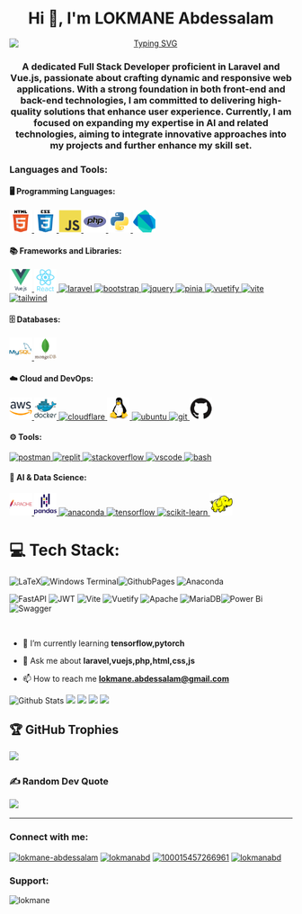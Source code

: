 <!-- <p align="center">
  Visitor count<br>
  <img src="https://profile-counter.glitch.me/Lokman-Abd/count.svg" />
</p> -->

<h1 align="center">Hi 👋, I'm LOKMANE Abdessalam</h1>


<div align="center" style="text-align: center;display:block">
  <a align="center" style="display:block" href="https://git.io/typing-svg">
    <img  align="center"style="text-align: center;display:block" src="https://readme-typing-svg.herokuapp.com?font=Product+Sans&pause=2000&color=DCD427&background=FFFFFF00&center=true&vCenter=true&width=435&height=50&lines=I+am+a+Full+Stack+Developer;Laravel+%26+Vue++;AI+Developer;Enjoy+Learning+and+Programing;Welcome+In+My+Profile" alt="Typing SVG" />
  </a>
</div>


<h3 align="center">A dedicated Full Stack Developer proficient in Laravel and Vue.js, passionate about crafting dynamic and responsive web applications. With a strong foundation in both front-end and back-end technologies, I am committed to delivering high-quality solutions that enhance user experience. Currently, I am focused on expanding my expertise in AI and related technologies, aiming to integrate innovative approaches into my projects and further enhance my skill set.</h3>


<h3 align="left">Languages and Tools:</h3>

#### 🖥️ Programming Languages:
<p align="left">
  <a href="https://www.w3.org/html/" target="_blank"> <img src="https://raw.githubusercontent.com/devicons/devicon/master/icons/html5/html5-original-wordmark.svg" alt="html5" width="40" height="40"/> </a>
  <a href="https://www.w3schools.com/css/" target="_blank"> <img src="https://raw.githubusercontent.com/devicons/devicon/master/icons/css3/css3-original-wordmark.svg" alt="css3" width="40" height="40"/> </a>
  <a href="https://developer.mozilla.org/en-US/docs/Web/JavaScript" target="_blank"> <img src="https://raw.githubusercontent.com/devicons/devicon/master/icons/javascript/javascript-original.svg" alt="javascript" width="40" height="40"/> </a>
  <a href="https://www.php.net/" target="_blank"> <img src="https://raw.githubusercontent.com/devicons/devicon/master/icons/php/php-original.svg" alt="php" width="40" height="40"/> </a>
  <a href="https://www.python.org/" target="_blank"> <img src="https://raw.githubusercontent.com/devicons/devicon/master/icons/python/python-original.svg" alt="python" width="40" height="40"/> </a>
  <a href="https://dart.dev/" target="_blank"> <img src="https://raw.githubusercontent.com/devicons/devicon/master/icons/dart/dart-original.svg" alt="dart" width="40" height="40"/> </a>
</p>

#### 📚 Frameworks and Libraries:
<p align="left">
  <a href="https://vuejs.org/" target="_blank"> <img src="https://raw.githubusercontent.com/devicons/devicon/master/icons/vuejs/vuejs-original-wordmark.svg" alt="vuejs" width="40" height="40"/> </a>
  <a href="https://reactjs.org/" target="_blank"> <img src="https://raw.githubusercontent.com/devicons/devicon/master/icons/react/react-original-wordmark.svg" alt="react" width="40" height="40"/> </a>
  <a href="https://laravel.com/" target="_blank"> <img src="https://skillicons.dev/icons?i=laravel" alt="laravel" width="40" height="40"/> </a>
  <a href="https://getbootstrap.com/" target="_blank"> <img src="https://skillicons.dev/icons?i=bootstrap" alt="bootstrap" width="40" height="40"/> </a>
  <a href="https://jquery.com/" target="_blank"> <img src="https://skillicons.dev/icons?i=jquery" alt="jquery" width="40" height="40"/> </a>
  <a href="https://pinia.vuejs.org/" target="_blank"> <img src="https://pinia.vuejs.org/logo.svg" alt="pinia" width="40" height="40"/> </a>
  <a href="https://vuetify.com/" target="_blank"> <img src="https://skillicons.dev/icons?i=vuetify" alt="vuetify" width="40" height="40"/> </a>
  <a href="https://vitejs.dev/" target="_blank"> <img src="https://vitejs.dev/logo.svg" alt="vite" width="40" height="40"/> </a>
  <a href="https://tailwindcss.com/" target="_blank"> <img src="https://skillicons.dev/icons?i=tailwind" alt="tailwind" width="40" height="40"/> </a>
</p>

#### 🗄️ Databases:
<p align="left">
  <a href="https://www.mysql.com/" target="_blank"> <img src="https://raw.githubusercontent.com/devicons/devicon/master/icons/mysql/mysql-original-wordmark.svg" alt="mysql" width="40" height="40"/> </a>
  <a href="https://www.mongodb.com/" target="_blank"> <img src="https://raw.githubusercontent.com/devicons/devicon/master/icons/mongodb/mongodb-original-wordmark.svg" alt="mongodb" width="40" height="40"/> </a>
</p>


#### ☁️ Cloud and DevOps:
<p align="left">
  <a href="https://aws.amazon.com/" target="_blank"> <img src="https://raw.githubusercontent.com/devicons/devicon/master/icons/amazonwebservices/amazonwebservices-original-wordmark.svg" alt="aws" width="40" height="40"/> </a>
    <a href="https://www.docker.com/" target="_blank"> <img src="https://raw.githubusercontent.com/devicons/devicon/master/icons/docker/docker-original-wordmark.svg" alt="docker" width="40" height="40"/> </a>
  <a href="https://www.cloudflare.com/" target="_blank"> <img src="https://www.vectorlogo.zone/logos/cloudflare/cloudflare-icon.svg" alt="cloudflare" width="40" height="40"/> </a>
  <a href="https://www.linux.org/" target="_blank"> <img src="https://raw.githubusercontent.com/devicons/devicon/master/icons/linux/linux-original.svg" alt="linux" width="40" height="40"/> </a>
  <a href="https://ubuntu.com/" target="_blank"> <img src="https://skillicons.dev/icons?i=ubuntu" alt="ubuntu" width="40" height="40"/> </a>
  <a href="https://git-scm.com/" target="_blank"> <img src="https://www.vectorlogo.zone/logos/git-scm/git-scm-icon.svg" alt="git" width="40" height="40"/> </a>
  <a href="https://github.com/" target="_blank"> <img src="https://raw.githubusercontent.com/devicons/devicon/master/icons/github/github-original.svg" alt="github" width="40" height="40"/> </a>
</p>

#### ⚙️ Tools:
<p align="left">
  <a href="https://postman.com/" target="_blank"> <img src="https://skillicons.dev/icons?i=postman" alt="postman" width="40" height="40"/> </a>
  <a href="https://replit.com/" target="_blank"> <img src="https://skillicons.dev/icons?i=replit" alt="replit" width="40" height="40"/> </a>
  <a href="https://stackoverflow.com/" target="_blank"> <img src="https://skillicons.dev/icons?i=stackoverflow" alt="stackoverflow" width="40" height="40"/> </a>
  <a href="https://vscode.com/" target="_blank"> <img src="https://skillicons.dev/icons?i=vscode" alt="vscode" width="40" height="40"/> </a>
  <a href="https://bash.com/" target="_blank"> <img src="https://skillicons.dev/icons?i=bash" alt="bash" width="40" height="40"/> </a>
</p>


#### 🤖 AI & Data Science:
<p align="left">
  <a href="https://spark.apache.org/docs/latest/api/python/" target="_blank"> <img src="https://raw.githubusercontent.com/devicons/devicon/master/icons/apache/apache-original-wordmark.svg" alt="pyspark" width="40" height="40"/> </a>
  <a href="https://pandas.pydata.org/" target="_blank"> <img src="https://raw.githubusercontent.com/devicons/devicon/master/icons/pandas/pandas-original-wordmark.svg" alt="pandas" width="40" height="40"/> </a>
  <a href="https://www.anaconda.com/" target="_blank"> <img src="https://skillicons.dev/icons?i=anaconda" alt="anaconda" width="40" height="40"/> </a>
  <a href="https://tensorflow.com/" target="_blank"> <img src="https://skillicons.dev/icons?i=tensorflow" alt="tensorflow" width="40" height="40"/> </a>
  <a href="https://docker.com/" target="_blank"> <img src="https://upload.wikimedia.org/wikipedia/commons/0/05/Scikit_learn_logo_small.svg" alt="scikit-learn" width="40" height="40"/> </a>
  <a href="https://hadoop.apache.org/" target="_blank"> <img src="https://raw.githubusercontent.com/devicons/devicon/master/icons/hadoop/hadoop-original.svg" alt="hadoop" width="40" height="40"/> </a>
</p>


# 💻 Tech Stack:
![LaTeX](https://img.shields.io/badge/latex-%23008080.svg?style=for-the-badge&logo=latex&logoColor=white)![Windows Terminal](https://img.shields.io/badge/Windows%20Terminal-%234D4D4D.svg?style=for-the-badge&logo=windows-terminal&logoColor=white)![GithubPages](https://img.shields.io/badge/github%20pages-121013?style=for-the-badge&logo=github&logoColor=white) ![Anaconda](https://img.shields.io/badge/Anaconda-%2344A833.svg?style=for-the-badge&logo=anaconda&logoColor=white) 

![FastAPI](https://img.shields.io/badge/FastAPI-005571?style=for-the-badge&logo=fastapi)
![JWT](https://img.shields.io/badge/JWT-black?style=for-the-badge&logo=JSON%20web%20tokens) 
![Vite](https://img.shields.io/badge/vite-%23646CFF.svg?style=for-the-badge&logo=vite&logoColor=white)
![Vuetify](https://img.shields.io/badge/Vuetify-1867C0?style=for-the-badge&logo=vuetify&logoColor=AEDDFF) ![Apache](https://img.shields.io/badge/apache-%23D42029.svg?style=for-the-badge&logo=apache&logoColor=white)
![MariaDB](https://img.shields.io/badge/MariaDB-003545?style=for-the-badge&logo=mariadb&logoColor=white)![Power Bi](https://img.shields.io/badge/power_bi-F2C811?style=for-the-badge&logo=powerbi&logoColor=black) ![Swagger](https://img.shields.io/badge/-Swagger-%23Clojure?style=for-the-badge&logo=swagger&logoColor=white)


<br/>

- 🌱 I’m currently learning **tensorflow,pytorch**

- 💬 Ask me about **laravel,vuejs,php,html,css,js**

- 📫 How to reach me **lokmane.abdessalam@gmail.com**



![Github Stats](https://github-readme-stats.vercel.app/api?username=Lokman-Abd&bg_color=30,e96443,904e95&title_color=fff&text_color=fff)
![](https://github-readme-streak-stats.herokuapp.com/?user=Lokman-Abd&theme=dark&hide_border=false)
![](https://github-readme-stats.vercel.app/api/top-langs/?username=Lokman-Abd&theme=dark&hide_border=false&include_all_commits=false&count_private=false&layout=compact)
![](https://raw.githubusercontent.com/Lokman-Abd/github-stats-transparent/output/generated/overview.svg)
![](https://raw.githubusercontent.com/Lokman-Abd/github-stats-transparent/output/generated/languages.svg)

## 🏆 GitHub Trophies
![](https://github-profile-trophy.vercel.app/?username=Lokman-Abd&theme=radical&no-frame=false&no-bg=true&margin-w=4)

### ✍️ Random Dev Quote
![](https://quotes-github-readme.vercel.app/api?type=horizontal&theme=radical)

---

<h3 align="left">Connect with me:</h3>
<p align="left">
<a href="https://linkedin.com/in/lokmane-abdessalam" target="blank"><img align="center" src="https://raw.githubusercontent.com/rahuldkjain/github-profile-readme-generator/master/src/images/icons/Social/linked-in-alt.svg" alt="lokmane-abdessalam" height="30" width="40" /></a>
<a href="https://kaggle.com/lokmanabd" target="blank"><img align="center" src="https://raw.githubusercontent.com/rahuldkjain/github-profile-readme-generator/master/src/images/icons/Social/kaggle.svg" alt="lokmanabd" height="30" width="40" /></a>
<a href="https://fb.com/100015457266961" target="blank"><img align="center" src="https://raw.githubusercontent.com/rahuldkjain/github-profile-readme-generator/master/src/images/icons/Social/facebook.svg" alt="100015457266961" height="30" width="40" /></a>
<a href="https://discord.gg/lokmanabd" target="blank"><img align="center" src="https://raw.githubusercontent.com/rahuldkjain/github-profile-readme-generator/master/src/images/icons/Social/discord.svg" alt="lokmanabd" height="30" width="40" /></a>
</p>


<h3 align="left">Support:</h3>
<p><a href="https://www.buymeacoffee.com/lokmane"> <img align="left" src="https://cdn.buymeacoffee.com/buttons/v2/default-yellow.png" height="50" width="210" alt="lokmane" /></a></p><br><br>

<!-- ### 🔝 Top Contributed Repo
![](https://github-contributor-stats.vercel.app/api?username=Lokman-Abd&limit=5&theme=dark&combine_all_yearly_contributions=true) -->
